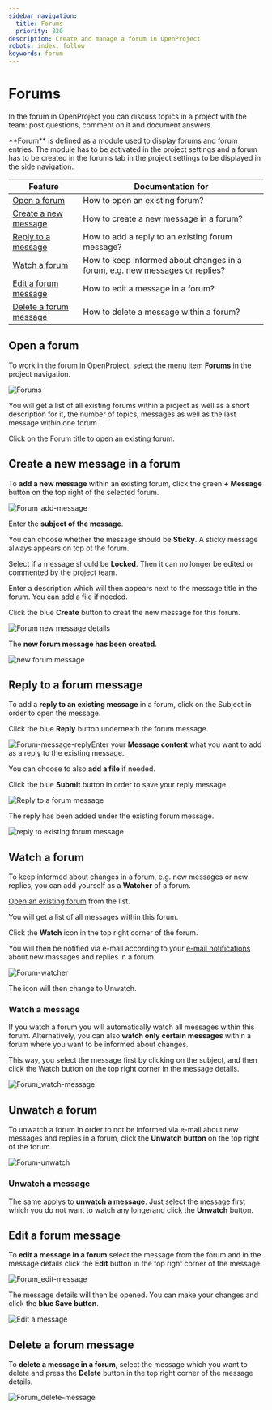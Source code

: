 ```yaml
---
sidebar_navigation:
  title: Forums
  priority: 820
description: Create and manage a forum in OpenProject
robots: index, follow
keywords: forum
---
```


# Forums

In the forum in OpenProject you can discuss topics in a project with the team: post questions, comment on it and document answers.

<div class="glossary"> **Forum** is defined as a module used to display forums and forum entries. The module has to be activated in the project settings and a forum has to be created in the forums tab in the project settings to be displayed in the side navigation.</div> 

| Feature                                                  | Documentation for                                            |
| -------------------------------------------------------- | ------------------------------------------------------------ |
| [Open a forum](#open-a-forum)                            | How to open an existing forum?                               |
| [Create a new message](#create-a-new-message-in-a-forum) | How to create a new message in a forum?                      |
| [Reply to a message](#reply-to-a-forum-message)          | How to add a reply to an existing forum message?             |
| [Watch a forum](#watch-a-frum)                           | How to keep informed about changes in a forum, e.g. new messages or replies? |
| [Edit a forum message](#edit-a-forum-message)            | How to edit a message in a forum?                            |
| [Delete a forum message](#delete-a-forum-message)        | How to delete a message within a forum?                      |

## Open a forum

To work in the forum in OpenProject, select the menu item **Forums** in the project navigation.

![Forums](image-20191119100717879.png)

You will get a list of all existing forums within a project as well as a short description for it, the number of topics, messages as well as the last message within one forum.

Click on the Forum title to open an existing forum.

## Create a new message in a forum

To **add a new message** within an existing forum, click the green **+ Message** button on the top right of the selected forum.

![Forum_add-message](Forum_add-message.png)

Enter the **subject of the message**.

You can choose whether the message should be **Sticky**. A sticky message always appears on top ot the forum.

Select if a message should be **Locked**. Then it can no longer be edited or commented by the project team.

Enter a description which will then appears next to the message title in the forum. You can add a file if needed.

Click the blue **Create** button to creat the new message for this forum.

![Forum new message details](image-20191119102209845.png)

The **new forum message has been created**.

![new forum message](image-20191119103331490.png)

## Reply to a forum message

To add a **reply to an existing message** in a forum, click on the Subject in order to open the message.

Click the blue **Reply** button underneath the forum message.



![Forum-message-reply](Forum-message-reply.png)Enter your **Message content** what you want to add as a reply to the existing message.

You can choose to also **add a file** if needed.

Click the blue **Submit** button in order to save your reply message.

![Reply to a forum message](image-20191119105329892.png)

The reply has been added under the existing forum message.

![reply to existing forum message](image-20191119105630149.png)

## Watch a forum

To keep informed about changes in a forum, e.g. new messages or new replies, you can add yourself as a **Watcher** of a forum.

[Open an existing forum](#open-a-forum) from the list.

You will get a list of all messages within this forum.

Click the **Watch** icon in the top right corner of the forum.

You will then be notified via e-mail according to your [e-mail notifications](/getting-started/my-account/#email-notifications) about new massages and replies in a forum.

![Forum-watcher](Forum-watcher.png)

The icon will then change to Unwatch.

### Watch a message

If you watch a forum you will automatically watch all messages within this forum. Alternatively, you can also **watch only certain messages** within a forum where you want to be informed about changes.

This way, you select the message first by clicking on the subject, and then click the Watch button on the top right corner in the message details.

![Forum_watch-message](Forum_watch-message.png)

## Unwatch a forum

To unwatch a forum in order to not be informed via e-mail about new messages and replies in a forum, click the **Unwatch button** on the top right of the forum.

![Forum-unwatch](Forum-unwatch.png)

### Unwatch a message

The same applys to **unwatch a message**. Just select the message first which you do not want to watch any longerand click the **Unwatch** button.

## Edit a forum message

To **edit a message in a forum** select the message from the forum and in the message details click the **Edit** button in the top right corner of the message.

![Forum_edit-message](Forum_edit-message.png)

The message details will then be opened. You can make your changes  and click the **blue Save button**.

![Edit a message](image-20191119113940355.png)

## Delete a forum message

To **delete a message in a forum**, select the message which you want to delete and press the **Delete** button in the top right corner of the message details.

![Forum_delete-message](Forum_delete-message.png)
